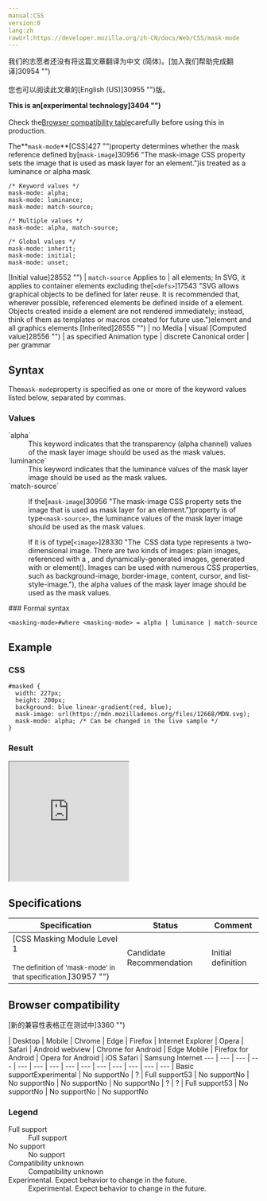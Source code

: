 ```yaml
---
manual:CSS
version:0
lang:zh
rawUrl:https://developer.mozilla.org/zh-CN/docs/Web/CSS/mask-mode
---
```




<bdi>我们的志愿者还没有将这篇文章翻译为<bdi>中文 (简体)</bdi>。[加入我们帮助完成翻译]30954 "")<br></br>您也可以阅读此文章的[English (US)]30955 "")版。</bdi>






**This is an[experimental technology]3404 "")**<br></br>Check the[Browser compatibility table](%28050#Browser_compatibility "")carefully before using this in production.





The**`mask-mode`**[CSS]427 "")property determines whether the mask reference defined by[`mask-image`]30956 "The mask-image CSS property sets the image that is used as mask layer for an element.")is treated as a luminance or alpha mask.


```
/* Keyword values */
mask-mode: alpha;
mask-mode: luminance;
mask-mode: match-source;

/* Multiple values */
mask-mode: alpha, match-source;

/* Global values */
mask-mode: inherit;
mask-mode: initial;
mask-mode: unset;
```

[Initial value]28552 "") | `match-source` 
Applies to | all elements; In SVG, it applies to container elements excluding the[`<defs>`]17543 "SVG allows graphical objects to be defined for later reuse. It is recommended that, wherever possible, referenced elements be defined inside of a <defs> element. Objects created inside a <defs> element are not rendered immediately; instead, think of them as templates or macros created for future use.")element and all graphics elements 
[Inherited]28555 "") | no 
Media | visual 
[Computed value]28556 "") | as specified 
Animation type | discrete 
Canonical order | per grammar 


## Syntax<a name="Syntax"></a>


The`mask-mode`property is specified as one or more of the keyword values listed below, separated by commas.


### Values<a name="Values"></a>
<dl><dt id=''>`alpha`</dt><dd>This keyword indicates that the transparency (alpha channel) values of the mask layer image should be used as the mask values.</dd><dt id=''>`luminance`</dt><dd>This keyword indicates that the luminance values of the mask layer image should be used as the mask values.</dd><dt id=''>`match-source`</dt><dd>

If the[`mask-image`]30956 "The mask-image CSS property sets the image that is used as mask layer for an element.")property is of type`<mask-source>`, the luminance values of the mask layer image should be used as the mask values.



If it is of type[`<image>`]28330 "The <image> CSS data type represents a two-dimensional image. There are two kinds of images: plain images, referenced with a <url>, and dynamically-generated images, generated with <gradient> or element(). Images can be used with numerous CSS properties, such as background-image, border-image, content, cursor, and list-style-image."), the alpha values of the mask layer image should be used as the mask values.

</dd></dl>
### Formal syntax<a name="Formal_syntax"></a>

```
<masking-mode>#where <masking-mode> = alpha | luminance | match-source
```

## Example<a name="Example"></a>

### CSS<a name="CSS"></a>

```
#masked {
  width: 227px;
  height: 200px;
  background: blue linear-gradient(red, blue);
  mask-image: url(https://mdn.mozillademos.org/files/12668/MDN.svg);
  mask-mode: alpha; /* Can be changed in the live sample */
} 

```

### Result<a name="Result"></a>


<iframe src='https://mdn.mozillademos.org/en-US/docs/Web/CSS/mask-mode$samples/Example?revision=1369900' width='240' height='240'></iframe>



## Specifications<a name="Specifications"></a>

Specification | Status | Comment 
 ---  |  ---  |  ---  | 
[CSS Masking Module Level 1<br></br><small>The definition of &#39;mask-mode&#39; in that specification.</small>]30957 "") | Candidate Recommendation | Initial definition 


## Browser compatibility<a name="Browser_compatibility"></a>
[新的兼容性表格正在测试中<i></i>]3360 "")

 | <abbr>Desktop<i></i></abbr> | <abbr>Mobile<i></i></abbr> 
 | <abbr>Chrome<i></i></abbr> | <abbr>Edge<i></i></abbr> | <abbr>Firefox<i></i></abbr> | <abbr>Internet Explorer<i></i></abbr> | <abbr>Opera<i></i></abbr> | <abbr>Safari<i></i></abbr> | <abbr>Android webview<i></i></abbr> | <abbr>Chrome for Android<i></i></abbr> | <abbr>Edge Mobile<i></i></abbr> | <abbr>Firefox for Android<i></i></abbr> | <abbr>Opera for Android<i></i></abbr> | <abbr>iOS Safari<i></i></abbr> | <abbr>Samsung Internet<i></i></abbr> 
 ---  |  ---  |  ---  |  ---  |  ---  |  ---  |  ---  |  ---  |  ---  |  ---  |  ---  |  ---  |  ---  |  ---  | 
Basic support<abbr>Experimental<i></i></abbr> | <abbr>No support</abbr>No | <abbr>?</abbr> | <abbr>Full support</abbr>53 | <abbr>No support</abbr>No | <abbr>No support</abbr>No | <abbr>No support</abbr>No | <abbr>No support</abbr>No | <abbr>?</abbr> | <abbr>?</abbr> | <abbr>Full support</abbr>53 | <abbr>No support</abbr>No | <abbr>No support</abbr>No | <abbr>No support</abbr>No 


### Legend<a name="Legend"></a>
<dl><dt id=''><abbr>Full support</abbr></dt><dd>Full support</dd><dt id=''><abbr>No support</abbr></dt><dd>No support</dd><dt id=''><abbr>Compatibility unknown</abbr></dt><dd>Compatibility unknown</dd><dt id=''><abbr>Experimental. Expect behavior to change in the future.<i></i></abbr></dt><dd>Experimental. Expect behavior to change in the future.</dd></dl>




